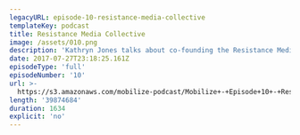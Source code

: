 ```yaml
---
legacyURL: episode-10-resistance-media-collective
templateKey: podcast
title: Resistance Media Collective
image: /assets/010.png
description: 'Kathryn Jones talks about co-founding the Resistance Media Collective.'
date: 2017-07-27T23:18:25.161Z
episodeType: 'full'
episodeNumber: '10'
url: >-
  https://s3.amazonaws.com/mobilize-podcast/Mobilize+-+Episode+10+-+Resistance+Media+Collective.mp3
length: '39874684'
duration: 1634
explicit: 'no'
---
```

